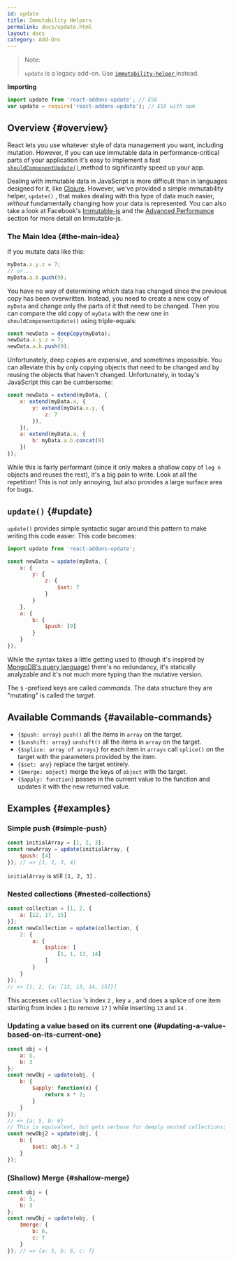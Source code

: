 ```yaml
---
id: update
title: Immutability Helpers
permalink: docs/update.html
layout: docs
category: Add-Ons
---
```


> Note:
>
> `update` is a legacy add-on. Use [ `immutability-helper` ](https://github.com/kolodny/immutability-helper) instead.

**Importing**

``` javascript
import update from 'react-addons-update'; // ES6
var update = require('react-addons-update'); // ES5 with npm
```

## Overview {#overview}

React lets you use whatever style of data management you want, including mutation. However, if you can use immutable data in performance-critical parts of your application it's easy to implement a fast [ `shouldComponentUpdate()` ](/docs/react-component.html#shouldcomponentupdate) method to significantly speed up your app.

Dealing with immutable data in JavaScript is more difficult than in languages designed for it, like [Clojure](https://clojure.org/). However, we've provided a simple immutability helper, `update()` , that makes dealing with this type of data much easier, *without* fundamentally changing how your data is represented. You can also take a look at Facebook's [Immutable-js](https://facebook.github.io/immutable-js/docs/) and the [Advanced Performance](/docs/advanced-performance.html) section for more detail on Immutable-js.

### The Main Idea {#the-main-idea}

If you mutate data like this:

``` js
myData.x.y.z = 7;
// or...
myData.a.b.push(9);
```

You have no way of determining which data has changed since the previous copy has been overwritten. Instead, you need to create a new copy of `myData` and change only the parts of it that need to be changed. Then you can compare the old copy of `myData` with the new one in `shouldComponentUpdate()` using triple-equals:

``` js
const newData = deepCopy(myData);
newData.x.y.z = 7;
newData.a.b.push(9);
```

Unfortunately, deep copies are expensive, and sometimes impossible. You can alleviate this by only copying objects that need to be changed and by reusing the objects that haven't changed. Unfortunately, in today's JavaScript this can be cumbersome:

``` js
const newData = extend(myData, {
    x: extend(myData.x, {
        y: extend(myData.x.y, {
            z: 7
        }),
    }),
    a: extend(myData.a, {
        b: myData.a.b.concat(9)
    })
});
```

While this is fairly performant (since it only makes a shallow copy of `log n` objects and reuses the rest), it's a big pain to write. Look at all the repetition! This is not only annoying, but also provides a large surface area for bugs.

## `update()` {#update}

`update()` provides simple syntactic sugar around this pattern to make writing this code easier. This code becomes:

``` js
import update from 'react-addons-update';

const newData = update(myData, {
    x: {
        y: {
            z: {
                $set: 7
            }
        }
    },
    a: {
        b: {
            $push: [9]
        }
    }
});
```

While the syntax takes a little getting used to (though it's inspired by [MongoDB's query language](https://docs.mongodb.com/manual/crud/#query)) there's no redundancy, it's statically analyzable and it's not much more typing than the mutative version.

The `$` -prefixed keys are called *commands*. The data structure they are "mutating" is called the *target*.

## Available Commands {#available-commands}

  + `{$push: array}` `push()` all the items in `array` on the target.
  + `{$unshift: array}` `unshift()` all the items in `array` on the target.
  + `{$splice: array of arrays}` for each item in `arrays` call `splice()` on the target with the parameters provided by the item.
  + `{$set: any}` replace the target entirely.
  + `{$merge: object}` merge the keys of `object` with the target.
  + `{$apply: function}` passes in the current value to the function and updates it with the new returned value.

## Examples {#examples}

### Simple push {#simple-push}

``` js
const initialArray = [1, 2, 3];
const newArray = update(initialArray, {
    $push: [4]
}); // => [1, 2, 3, 4]
```

`initialArray` is still `[1, 2, 3]` .

### Nested collections {#nested-collections}

``` js
const collection = [1, 2, {
    a: [12, 17, 15]
}];
const newCollection = update(collection, {
    2: {
        a: {
            $splice: [
                [1, 1, 13, 14]
            ]
        }
    }
});
// => [1, 2, {a: [12, 13, 14, 15]}]
```

This accesses `collection` 's index `2` , key `a` , and does a splice of one item starting from index `1` (to remove `17` ) while inserting `13` and `14` .

### Updating a value based on its current one {#updating-a-value-based-on-its-current-one}

``` js
const obj = {
    a: 5,
    b: 3
};
const newObj = update(obj, {
    b: {
        $apply: function(x) {
            return x * 2;
        }
    }
});
// => {a: 5, b: 6}
// This is equivalent, but gets verbose for deeply nested collections:
const newObj2 = update(obj, {
    b: {
        $set: obj.b * 2
    }
});
```

### (Shallow) Merge {#shallow-merge}

``` js
const obj = {
    a: 5,
    b: 3
};
const newObj = update(obj, {
    $merge: {
        b: 6,
        c: 7
    }
}); // => {a: 5, b: 6, c: 7}
```
